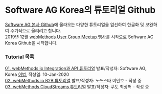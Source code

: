 # Software AG Korea의 튜토리얼 Github  
  
  
[Software AG 본사 Github](https://github.com/SoftwareAG)에 올라오는 다양한 튜토리얼을 엄선하여 한글화 및 보완하여 주기적으로 올리려고 합니다.  
2019년 12월 [webMethods User Group Meetup 행사](https://github.com/SoftwareAG-Korea/tutorials/blob/master/wM-UserGroup/Dec-2019/README.md)를 시작으로 Software AG Korea Github을 시작합니다.  
  
  
### Tutorial 목록  
[01. webMethods.io Integration과 API 튜토리얼](https://github.com/SoftwareAG-Korea/tutorials/blob/master/wM-UserGroup/Dec-2019/README.md) 발표/작성자: Software AG, Korea [이범](https://github.com/billybeom), 작성일: 10-Jan-2020  
[02. webMethods.io B2B 튜토리얼](https://github.com/SoftwareAG-Korea/tutorials/blob/master/wM-UserGroup/Dec-2019/README-B2B.md) 발표/작성자: 노쓰스타 이인호 - 작성 중  
[03. webMethods CloudStreams 튜토리얼](https://github.com/SoftwareAG-Korea/tutorials/blob/master/wM-UserGroup/Dec-2019/README-CloudStreams.md) 발표/작성자: 쿠도 최상혁 - 작성 중  
  
  
  
